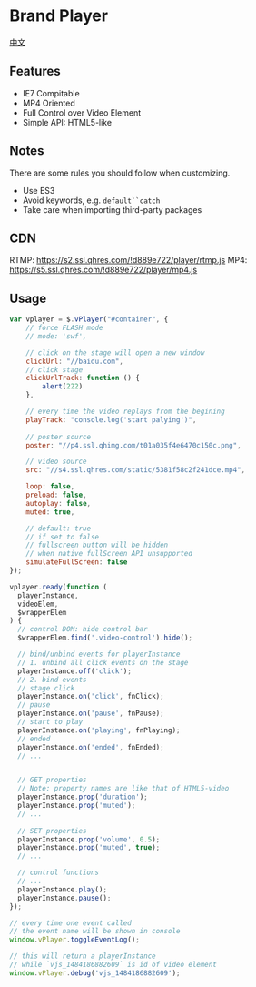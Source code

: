 # Brand Player

[中文](./README_ZH.md)

## Features

- IE7 Compitable
- MP4 Oriented
- Full Control over Video Element 
- Simple API: HTML5-like

## Notes

There are some rules you should follow when customizing.

- Use ES3
- Avoid keywords, e.g. `default``catch`
- Take care when importing third-party packages
 
## CDN

RTMP: https://s2.ssl.qhres.com/!d889e722/player/rtmp.js
MP4:  https://s5.ssl.qhres.com/!d889e722/player/mp4.js

## Usage

```javascript
var vplayer = $.vPlayer("#container", {
    // force FLASH mode
    // mode: 'swf',

    // click on the stage will open a new window
    clickUrl: "//baidu.com",
    // click stage
    clickUrlTrack: function () {
        alert(222)
    },

    // every time the video replays from the begining
    playTrack: "console.log('start palying')",
    
    // poster source
    poster: "//p4.ssl.qhimg.com/t01a035f4e6470c150c.png",

    // video source
    src: "//s4.ssl.qhres.com/static/5381f58c2f241dce.mp4",

    loop: false,
    preload: false,
    autoplay: false,
    muted: true,

    // default: true
    // if set to false
    // fullscreen button will be hidden
    // when native fullScreen API unsupported
    simulateFullScreen: false
});

vplayer.ready(function (
  playerInstance,
  videoElem,
  $wrapperElem
) {
  // control DOM: hide control bar
  $wrapperElem.find('.video-control').hide();

  // bind/unbind events for playerInstance
  // 1. unbind all click events on the stage
  playerInstance.off('click');
  // 2. bind events
  // stage click
  playerInstance.on('click', fnClick);
  // pause
  playerInstance.on('pause', fnPause);
  // start to play
  playerInstance.on('playing', fnPlaying);
  // ended
  playerInstance.on('ended', fnEnded);
  // ...


  // GET properties
  // Note: property names are like that of HTML5-video
  playerInstance.prop('duration');
  playerInstance.prop('muted');
  // ...
  
  // SET properties
  playerInstance.prop('volume', 0.5);
  playerInstance.prop('muted', true);
  // ...

  // control functions
  // ...
  playerInstance.play();
  playerInstance.pause();
});

// every time one event called
// the event name will be shown in console
window.vPlayer.toggleEventLog();

// this will return a playerInstance
// while `vjs_1484186882609` is id of video element
window.vPlayer.debug('vjs_1484186882609');

```
